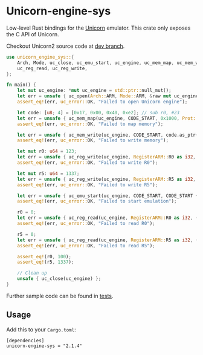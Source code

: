 # Unicorn-engine-sys

Low-level Rust bindings for the [Unicorn](http://www.unicorn-engine.org/) emulator. This crate only exposes the C API of Unicorn.

Checkout Unicorn2 source code at [dev branch](https://github.com/unicorn-engine/unicorn/tree/dev).

```rust
use unicorn_engine_sys::{
    Arch, Mode, uc_close, uc_emu_start, uc_engine, uc_mem_map, uc_mem_write, uc_open,
    uc_reg_read, uc_reg_write,
};

fn main() {
    let mut uc_engine: *mut uc_engine = std::ptr::null_mut();
    let err = unsafe { uc_open(Arch::ARM, Mode::ARM, &raw mut uc_engine) };
    assert_eq!(err, uc_error::OK, "Failed to open Unicorn engine");

    let code: [u8; 4] = [0x17, 0x00, 0x40, 0xe2]; // sub r0, #23
    let err = unsafe { uc_mem_map(uc_engine, CODE_START, 0x1000, Prot::ALL.0) };
    assert_eq!(err, uc_error::OK, "Failed to map memory");

    let err = unsafe { uc_mem_write(uc_engine, CODE_START, code.as_ptr().cast(), code.len()) };
    assert_eq!(err, uc_error::OK, "Failed to write memory");

    let mut r0: u64 = 123;
    let err = unsafe { uc_reg_write(uc_engine, RegisterARM::R0 as i32, (&raw mut r0).cast()) };
    assert_eq!(err, uc_error::OK, "Failed to write R0");

    let mut r5: u64 = 1337;
    let err = unsafe { uc_reg_write(uc_engine, RegisterARM::R5 as i32, (&raw mut r5).cast()) };
    assert_eq!(err, uc_error::OK, "Failed to write R5");

    let err = unsafe { uc_emu_start(uc_engine, CODE_START, CODE_START + code.len() as u64, 0, 0) };
    assert_eq!(err, uc_error::OK, "Failed to start emulation");

    r0 = 0;
    let err = unsafe { uc_reg_read(uc_engine, RegisterARM::R0 as i32, (&raw mut r0).cast()) };
    assert_eq!(err, uc_error::OK, "Failed to read R0");

    r5 = 0;
    let err = unsafe { uc_reg_read(uc_engine, RegisterARM::R5 as i32, (&raw mut r5).cast()) };
    assert_eq!(err, uc_error::OK, "Failed to read R5");

    assert_eq!(r0, 100);
    assert_eq!(r5, 1337);

    // Clean up
    unsafe { uc_close(uc_engine) };
}
```

Further sample code can be found in [tests](./src/tests).

## Usage

Add this to your `Cargo.toml`:

```
[dependencies]
unicorn-engine-sys = "2.1.4"
```
